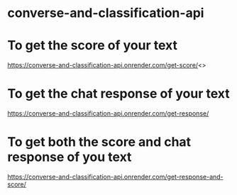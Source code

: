 # converse-and-classification-api

# To get the score of your text
https://converse-and-classification-api.onrender.com/get-score/<<prompt>>

# To get the chat response of your text
https://converse-and-classification-api.onrender.com/get-response/<prompt>

# To get both the score and chat response of you text
https://converse-and-classification-api.onrender.com/get-response-and-score/<prompt>
